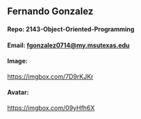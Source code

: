 ## Fernando Gonzalez

#### Repo: 2143-Object-Oriented-Programming

#### Email:  fgonzalez0714@my.msutexas.edu

#### Image:

https://imgbox.com/7D9rKJKr 

#### Avatar:

https://imgbox.com/09yHfh6X
